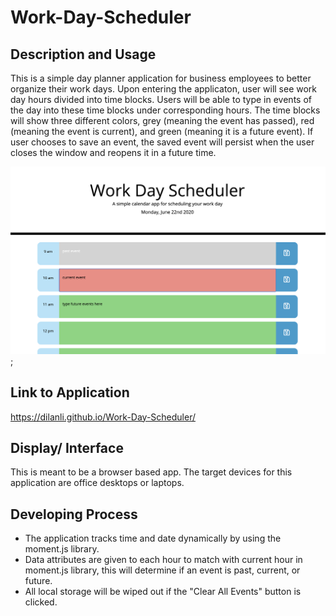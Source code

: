 # Work-Day-Scheduler

## Description and Usage
This is a simple day planner application for business employees to better organize their work days. Upon entering the applicaton, user will see work day hours divided into time blocks. Users will be able to type in events of the day into these time blocks under corresponding hours. The time blocks will show three different colors, grey (meaning the event has passed), red (meaning the event is current), and green (meaning it is a future event). If user chooses to save an event, the saved event will persist when the user closes the window and reopens it in a future time.

![Screenshot](Assets/screenshot.png);

## Link to Application
https://dilanli.github.io/Work-Day-Scheduler/

## Display/ Interface
This is meant to be a browser based app. The target devices for this application are office desktops or laptops. 

## Developing Process
- The application tracks time and date dynamically by using the moment.js library.
- Data attributes are given to each hour to match with current hour in moment.js library, this will determine if an event is past, current, or future.
- All local storage will be wiped out if the "Clear All Events" button is clicked.